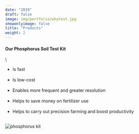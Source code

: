 ```yaml
---
date: "2019"
draft: false
image: img/portfolio/whytest.jpg
showonlyimage: false
title: "Products"
weight: 2
---
```



<!--more-->
  
  

#### Our Phosphorus Soil Test Kit  
\
- Is fast<br></br>
- Is low-cost<br></br>
- Enables more frequent and greater resolution<br></br>
- Helps to save money on fertilizer use<br></br>
- Helps to carry out precision farming and boost productivity<br></br>  
  
  
  


![phosphorus kit][1]

[1]: /img/portfolio/Pkit.jpg
